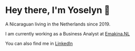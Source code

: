 # Hey there, I'm Yoselyn 👋

A Nicaraguan living in the Netherlands since 2019.

I am currently working as a Business Analyst at <a href="https://www.emakina.com/en-nl/" target="_blank">Emakina.NL</a>

You can also find me in <a href="https://www.linkedin.com/in/yoselyncallejas" target="_blank">LinkedIn</a>
